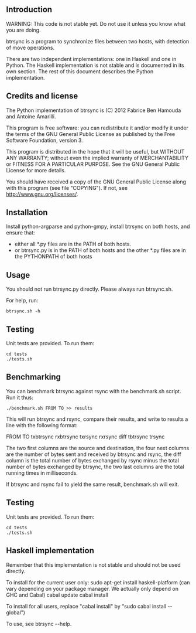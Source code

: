 ## Introduction

WARNING: This code is not stable yet. Do not use it unless you know what you are
doing.

btrsync is a program to synchronize files between two hosts, with detection of
move operations.

There are two independent implementations: one in Haskell and one in Python. The
Haskell implementation is not stable and is documented in its own section. The
rest of this document describes the Python implementation.

## Credits and license

The Python implementation of btrsync is (C) 2012 Fabrice Ben Hamouda and
Antoine Amarilli.

This program is free software: you can redistribute it and/or modify it under
the terms of the GNU General Public License as published by the Free Software
Foundation, version 3.

This program is distributed in the hope that it will be useful, but WITHOUT ANY
WARRANTY; without even the implied warranty of MERCHANTABILITY or FITNESS FOR A
PARTICULAR PURPOSE.  See the GNU General Public License for more details.

You should have received a copy of the GNU General Public License along with
this program (see file "COPYING").  If not, see <http://www.gnu.org/licenses/>.

## Installation

Install python-argparse and python-gmpy, install btrsync on both hosts,
and ensure that:
- either all \*.py files are in the PATH of both hosts.
- or btrsync.py is in the PATH of both hosts and the other \*.py files are in
  the PYTHONPATH of both hosts

## Usage

You should not run btrsync.py directly. Please always run btrsync.sh.

For help, run:

    btrsync.sh -h

## Testing

Unit tests are provided. To run them:

    cd tests
    ./tests.sh

## Benchmarking

You can benchmark btrsync against rsync with the benchmark.sh script. Run it
thus:

    ./benchmark.sh FROM TO >> results

This will run btrsync and rsync, compare their results, and write to results a
line with the following format:

FROM TO txbtrsync rxbtrsync txrsync rxrsync diff tbtrsync trsync

The two first columns are the source and destination, the four next columns are
the number of bytes sent and received by btrsync and rsync, the diff column is
the total number of bytes exchanged by rsync minus the total number of bytes
exchanged by btrsync, the two last columns are the total running times in
milliseconds.

If btrsync and rsync fail to yield the same result, benchmark.sh will exit.

## Testing

Unit tests are provided. To run them:

    cd tests
    ./tests.sh

## Haskell implementation

Remember that this implementation is not stable and should not be used directly.

To install for the current user only:
sudo apt-get install haskell-platform (can vary depending on your package
    manager. We actually only depend on GHC and Cabal)
cabal update
cabal install

To install for all users, replace "cabal install" by "sudo cabal install
--global")

To use, see btrsync --help.

